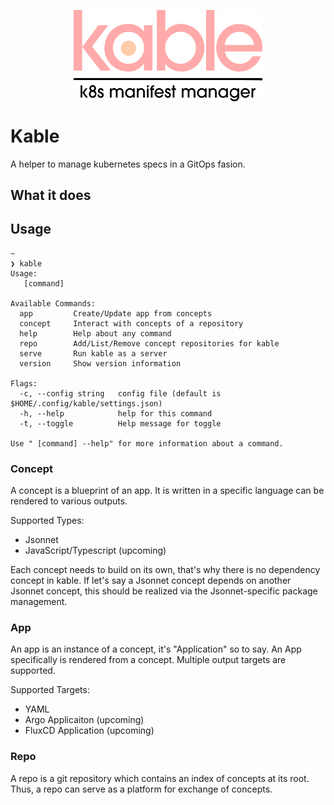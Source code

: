 <p align="center">
	<img src="./assets/kable.png" width="60%" align="center" alt="kable-logo">
</p>

# Kable

A helper to manage kubernetes specs in a GitOps fasion. 

## What it does


## Usage

```
~ 
❯ kable        
Usage:
   [command]

Available Commands:
  app         Create/Update app from concepts
  concept     Interact with concepts of a repository
  help        Help about any command
  repo        Add/List/Remove concept repositories for kable
  serve       Run kable as a server
  version     Show version information

Flags:
  -c, --config string   config file (default is $HOME/.config/kable/settings.json)
  -h, --help            help for this command
  -t, --toggle          Help message for toggle

Use " [command] --help" for more information about a command.
```

### Concept

A concept is a blueprint of an app. It is written in a specific language can be rendered to various outputs.

Supported Types:
* Jsonnet
* JavaScript/Typescript (upcoming)

Each concept needs to build on its own, that's why there is no dependency concept in kable. If let's say a Jsonnet concept depends on another Jsonnet concept, this should be realized via the Jsonnet-specific package management.

### App

An app is an instance of a concept, it's "Application" so to say. An App specifically is rendered from a concept. Multiple output targets are supported.

Supported Targets:
* YAML
* Argo Applicaiton (upcoming)
* FluxCD Application (upcoming)

### Repo 

A repo is a git repository which contains an index of concepts at its root. Thus, a repo can serve as a platform for exchange of concepts.
